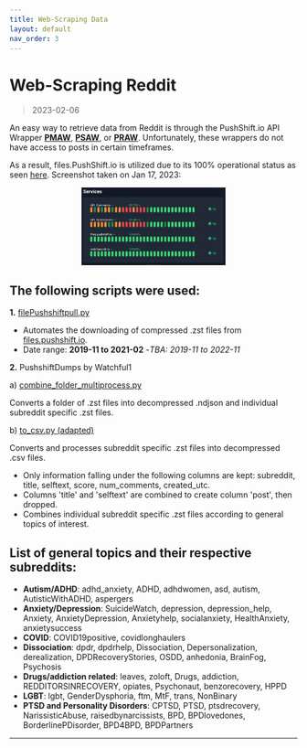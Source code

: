 ```yaml
---
title: Web-Scraping Data
layout: default
nav_order: 3
---
```


# Web-Scraping Reddit

> 2023-02-06

An easy way to retrieve data from Reddit is through the PushShift.io API Wrapper [**PMAW**](https://github.com/mattpodolak/pmaw), [**PSAW**](https://psaw.readthedocs.io/en/latest/), or [**PRAW**](https://praw.readthedocs.io/en/stable/). Unfortunately, these wrappers do not have access to posts in certain timeframes.

As a result, files.PushShift.io is utilized due to its 100% operational status as seen [here](https://stats.uptimerobot.com/l8RZDu1gBG). Screenshot taken on Jan 17, 2023:

<p align="center">
  <img src="assets/Pushshift_status.png"
  width = "50%">
</p>

## The following scripts were used:

**1.**  [filePushshiftpull.py](https://github.com/JLS-bz/JLS-bz.github.io/blob/main/scripts/filePushshiftpull.py)
  - Automates the downloading of compressed .zst files from [files.pushshift.io](https://files.pushshift.io/reddit/submissions/). 
  - Date range: **2019-11 to 2021-02**
    -*TBA: 2019-11 to 2022-11*
  

**2.**  PushshiftDumps by Watchful1

a) [combine_folder_multiprocess.py](https://github.com/Watchful1/PushshiftDumps/blob/master/scripts/combine_folder_multiprocess.py)

Converts a folder of .zst files into decompressed .ndjson and individual subreddit specific .zst files.

b)  [to_csv.py (adapted)](https://github.com/JLS-bz/JLS-bz.github.io/blob/main/scripts/to_csv.py)

Converts and processes subreddit specific .zst files into decompressed .csv files.
  - Only information falling under the following columns are kept: subreddit, title, selftext, score, num_comments, created_utc.
  - Columns 'title' and 'selftext' are combined to create column 'post', then dropped.
  - Combines individual subreddit specific .zst files according to general topics of interest.

## List of general topics and their respective subreddits:

  - **Autism/ADHD**: adhd_anxiety, ADHD, adhdwomen, asd, autism, AutisticWithADHD, aspergers
  - **Anxiety/Depression**: SuicideWatch, depression, depression_help, Anxiety, AnxietyDepression, Anxietyhelp, socialanxiety, HealthAnxiety, anxietysuccess
  - **COVID**: COVID19positive, covidlonghaulers
   - **Dissociation**: dpdr, dpdrhelp, Dissociation, Depersonalization, derealization, DPDRecoveryStories, OSDD, anhedonia, BrainFog, Psychosis
  - **Drugs/addiction related**: leaves, zoloft, Drugs, addiction, REDDITORSINRECOVERY, opiates, Psychonaut, benzorecovery, HPPD
  - **LGBT**: lgbt, GenderDysphoria, ftm, MtF, trans, NonBinary
  - **PTSD and Personality Disorders**: CPTSD, PTSD, ptsdrecovery, NarissisticAbuse, raisedbynarcissists, BPD, BPDlovedones, BorderlinePDisorder, BPD4BPD, BPDPartners

----

